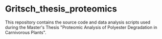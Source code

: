 # Gritsch_thesis_proteomics
This repository contains the source code and data analysis scripts used during the Master's Thesis "Proteomic Analysis of Polyester Degradation in Carnivorous Plants".
